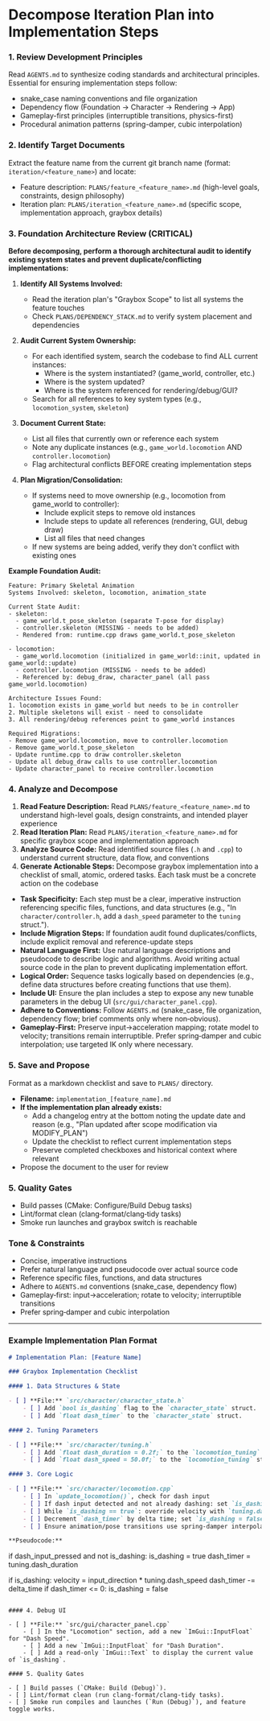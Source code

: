 # Decompose Iteration Plan into Implementation Steps

### 1. Review Development Principles

Read `AGENTS.md` to synthesize coding standards and architectural principles. Essential for ensuring implementation steps follow:
-   snake_case naming conventions and file organization
-   Dependency flow (Foundation → Character → Rendering → App)
-   Gameplay-first principles (interruptible transitions, physics-first)
-   Procedural animation patterns (spring-damper, cubic interpolation)

### 2. Identify Target Documents

Extract the feature name from the current git branch name (format: `iteration/<feature_name>`) and locate:
-   Feature description: `PLANS/feature_<feature_name>.md` (high-level goals, constraints, design philosophy)
-   Iteration plan: `PLANS/iteration_<feature_name>.md` (specific scope, implementation approach, graybox details)

### 3. Foundation Architecture Review (CRITICAL)

**Before decomposing, perform a thorough architectural audit to identify existing system states and prevent duplicate/conflicting implementations:**

1.  **Identify All Systems Involved:**
    -   Read the iteration plan's "Graybox Scope" to list all systems the feature touches
    -   Check `PLANS/DEPENDENCY_STACK.md` to verify system placement and dependencies
    
2.  **Audit Current System Ownership:**
    -   For each identified system, search the codebase to find ALL current instances:
        -   Where is the system instantiated? (game_world, controller, etc.)
        -   Where is the system updated?
        -   Where is the system referenced for rendering/debug/GUI?
    -   Search for all references to key system types (e.g., `locomotion_system`, `skeleton`)
    
3.  **Document Current State:**
    -   List all files that currently own or reference each system
    -   Note any duplicate instances (e.g., `game_world.locomotion` AND `controller.locomotion`)
    -   Flag architectural conflicts BEFORE creating implementation steps
    
4.  **Plan Migration/Consolidation:**
    -   If systems need to move ownership (e.g., locomotion from game_world to controller):
        -   Include explicit steps to remove old instances
        -   Include steps to update all references (rendering, GUI, debug draw)
        -   List all files that need changes
    -   If new systems are being added, verify they don't conflict with existing ones

**Example Foundation Audit:**
```
Feature: Primary Skeletal Animation
Systems Involved: skeleton, locomotion, animation_state

Current State Audit:
- skeleton: 
  - game_world.t_pose_skeleton (separate T-pose for display)
  - controller.skeleton (MISSING - needs to be added)
  - Rendered from: runtime.cpp draws game_world.t_pose_skeleton
  
- locomotion:
  - game_world.locomotion (initialized in game_world::init, updated in game_world::update)
  - controller.locomotion (MISSING - needs to be added)
  - Referenced by: debug_draw, character_panel (all pass game_world.locomotion)

Architecture Issues Found:
1. locomotion exists in game_world but needs to be in controller
2. Multiple skeletons will exist - need to consolidate
3. All rendering/debug references point to game_world instances

Required Migrations:
- Remove game_world.locomotion, move to controller.locomotion
- Remove game_world.t_pose_skeleton
- Update runtime.cpp to draw controller.skeleton
- Update all debug_draw calls to use controller.locomotion
- Update character_panel to receive controller.locomotion
```

### 4. Analyze and Decompose

1.  **Read Feature Description:** Read `PLANS/feature_<feature_name>.md` to understand high-level goals, design constraints, and intended player experience
2.  **Read Iteration Plan:** Read `PLANS/iteration_<feature_name>.md` for specific graybox scope and implementation approach
3.  **Analyze Source Code:** Read identified source files (`.h` and `.cpp`) to understand current structure, data flow, and conventions
4.  **Generate Actionable Steps:** Decompose graybox implementation into a checklist of small, atomic, ordered tasks. Each task must be a concrete action on the codebase

-   **Task Specificity:** Each step must be a clear, imperative instruction referencing specific files, functions, and data structures (e.g., "In `character/controller.h`, add a `dash_speed` parameter to the `tuning` struct.").
-   **Include Migration Steps:** If foundation audit found duplicates/conflicts, include explicit removal and reference-update steps
-   **Natural Language First:** Use natural language descriptions and pseudocode to describe logic and algorithms. Avoid writing actual source code in the plan to prevent duplicating implementation effort.
-   **Logical Order:** Sequence tasks logically based on dependencies (e.g., define data structures before creating functions that use them).
-   **Include UI:** Ensure the plan includes a step to expose any new tunable parameters in the debug UI (`src/gui/character_panel.cpp`).
-   **Adhere to Conventions:** Follow `AGENTS.md` (snake_case, file organization, dependency flow; brief comments only where non‑obvious).
-   **Gameplay‑First:** Preserve input→acceleration mapping; rotate model to velocity; transitions remain interruptible. Prefer spring‑damper and cubic interpolation; use targeted IK only where necessary.

### 5. Save and Propose

Format as a markdown checklist and save to `PLANS/` directory.

-   **Filename:** `implementation_[feature_name].md`
-   **If the implementation plan already exists:**
    -   Add a changelog entry at the bottom noting the update date and reason (e.g., "Plan updated after scope modification via MODIFY_PLAN")
    -   Update the checklist to reflect current implementation steps
    -   Preserve completed checkboxes and historical context where relevant
-   Propose the document to the user for review

### 5. Quality Gates

-   Build passes (CMake: Configure/Build Debug tasks)
-   Lint/format clean (clang‑format/clang‑tidy tasks)
-   Smoke run launches and graybox switch is reachable

### Tone & Constraints

-   Concise, imperative instructions
-   Prefer natural language and pseudocode over actual source code
-   Reference specific files, functions, and data structures
-   Adhere to `AGENTS.md` conventions (snake_case, dependency flow)
-   Gameplay‑first: input→acceleration; rotate to velocity; interruptible transitions
-   Prefer spring‑damper and cubic interpolation

---

### Example Implementation Plan Format

```markdown
# Implementation Plan: [Feature Name]

### Graybox Implementation Checklist

#### 1. Data Structures & State

- [ ] **File:** `src/character/character_state.h`
    - [ ] Add `bool is_dashing` flag to the `character_state` struct.
    - [ ] Add `float dash_timer` to the `character_state` struct.

#### 2. Tuning Parameters

- [ ] **File:** `src/character/tuning.h`
    - [ ] Add `float dash_duration = 0.2f;` to the `locomotion_tuning` struct.
    - [ ] Add `float dash_speed = 50.0f;` to the `locomotion_tuning` struct.

#### 3. Core Logic

- [ ] **File:** `src/character/locomotion.cpp`
    - [ ] In `update_locomotion()`, check for dash input
    - [ ] If dash input detected and not already dashing: set `is_dashing = true`, reset `dash_timer`
    - [ ] While `is_dashing == true`: override velocity with `tuning.dash_speed` in input direction
    - [ ] Decrement `dash_timer` by delta time; set `is_dashing = false` when timer reaches zero
    - [ ] Ensure animation/pose transitions use spring‑damper interpolation and remain interruptible

**Pseudocode:**
```
if dash_input_pressed and not is_dashing:
    is_dashing = true
    dash_timer = tuning.dash_duration

if is_dashing:
    velocity = input_direction * tuning.dash_speed
    dash_timer -= delta_time
    if dash_timer <= 0:
        is_dashing = false
```

#### 4. Debug UI

- [ ] **File:** `src/gui/character_panel.cpp`
    - [ ] In the "Locomotion" section, add a new `ImGui::InputFloat` for "Dash Speed".
    - [ ] Add a new `ImGui::InputFloat` for "Dash Duration".
    - [ ] Add a read-only `ImGui::Text` to display the current value of `is_dashing`.

#### 5. Quality Gates

- [ ] Build passes (`CMake: Build (Debug)`).
- [ ] Lint/format clean (run clang-format/clang-tidy tasks).
- [ ] Smoke run compiles and launches (`Run (Debug)`), and feature toggle works.
```
